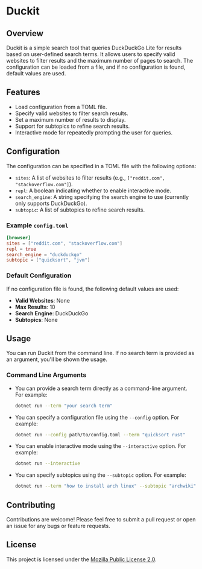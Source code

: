 # Duckit

## Overview

Duckit is a simple search tool that queries DuckDuckGo Lite for results based on user-defined search terms. It allows users to specify valid websites to filter results and the maximum number of pages to search. The configuration can be loaded from a file, and if no configuration is found, default values are used.

## Features

* Load configuration from a TOML file.
* Specify valid websites to filter search results.
* Set a maximum number of results to display.
* Support for subtopics to refine search results.
* Interactive mode for repeatedly prompting the user for queries.

## Configuration

The configuration can be specified in a TOML file with the following options:

* `sites`: A list of websites to filter results (e.g., `["reddit.com", "stackoverflow.com"]`).
* `repl`: A boolean indicating whether to enable interactive mode.
* `search_engine`: A string specifying the search engine to use (currently only supports DuckDuckGo).
* `subtopic`: A list of subtopics to refine search results.

### Example `config.toml`

```toml
[browser]
sites = ["reddit.com", "stackoverflow.com"]
repl = true
search_engine = "duckduckgo"
subtopic = ["quicksort", "jvm"]
```

### Default Configuration

If no configuration file is found, the following default values are used:

* **Valid Websites**: None
* **Max Results**: 10
* **Search Engine**: DuckDuckGo
* **Subtopics**: None

## Usage

You can run Duckit from the command line. If no search term is provided as an argument, you'll be shown the usage.

### Command Line Arguments

* You can provide a search term directly as a command-line argument. For example:
  ```bash
  dotnet run --term "your search term"
  ```

* You can specify a configuration file using the `--config` option. For example:
  ```bash
  dotnet run --config path/to/config.toml --term "quicksort rust"
  ```

* You can enable interactive mode using the `--interactive` option. For example:
  ```bash
  dotnet run --interactive
  ```

* You can specify subtopics using the `--subtopic` option. For example:
  ```bash
  dotnet run --term "how to install arch linux" --subtopic "archwiki"
  ```

## Contributing

Contributions are welcome! Please feel free to submit a pull request or open an issue for any bugs or feature requests.

## License

This project is licensed under the [Mozilla Public License 2.0](LICENSE).
